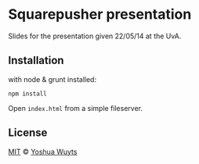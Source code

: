 # Squarepusher presentation

Slides for the presentation given 22/05/14 at the UvA.

## Installation

with node & grunt installed:
````
npm install
````
Open `index.html` from a simple fileserver.

## License
[MIT](https://tldrlegal.com/license/mit-license) © [Yoshua Wuyts](yoshuawuyts.com)
